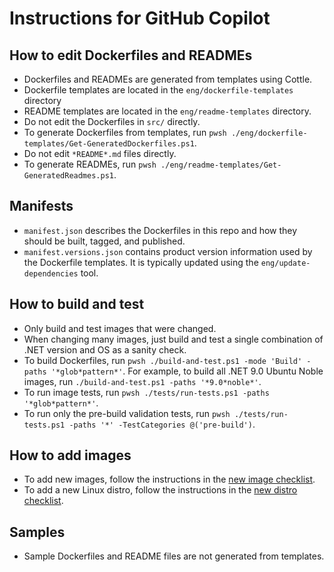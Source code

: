 # Instructions for GitHub Copilot

## How to edit Dockerfiles and READMEs

- Dockerfiles and READMEs are generated from templates using Cottle.
- Dockerfile templates are located in the `eng/dockerfile-templates` directory
- README templates are located in the `eng/readme-templates` directory.
- Do not edit the Dockerfiles in `src/` directly.
- To generate Dockerfiles from templates, run `pwsh ./eng/dockerfile-templates/Get-GeneratedDockerfiles.ps1`.
- Do not edit `*README*.md` files directly.
- To generate READMEs, run `pwsh ./eng/readme-templates/Get-GeneratedReadmes.ps1`.

## Manifests

- `manifest.json` describes the Dockerfiles in this repo and how they should be built, tagged, and published.
- `manifest.versions.json` contains product version information used by the Dockerfile templates. It is typically updated using the `eng/update-dependencies` tool.

## How to build and test

- Only build and test images that were changed.
- When changing many images, just build and test a single combination of .NET version and OS as a sanity check.
- To build Dockerfiles, run `pwsh ./build-and-test.ps1 -mode 'Build' -paths '*glob*pattern*'`. For example, to build all .NET 9.0 Ubuntu Noble images, run `./build-and-test.ps1 -paths '*9.0*noble*'`.
- To run image tests, run `pwsh ./tests/run-tests.ps1 -paths '*glob*pattern*'`.
- To run only the pre-build validation tests, run `pwsh ./tests/run-tests.ps1 -paths '*' -TestCategories @('pre-build')`.

## How to add images

- To add new images, follow the instructions in the [new image checklist](./ISSUE_TEMPLATE/releases/new-image-release.md).
- To add a new Linux distro, follow the instructions in the [new distro checklist](./ISSUE_TEMPLATE/releases/new-distro-release.md).

## Samples

- Sample Dockerfiles and README files are not generated from templates.
